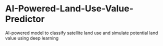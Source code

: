 # AI-Powered-Land-Use-Value-Predictor
AI-powered model to classify satellite land use and simulate potential land value using deep learning

